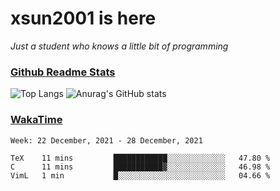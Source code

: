 # xsun2001 is here

*Just a student who knows a little bit of programming*

### [Github Readme Stats](https://github.com/anuraghazra/github-readme-stats)

![Top Langs](https://github-readme-stats.vercel.app/api/top-langs/?username=xsun2001&layout=compact&theme=radical) ![Anurag's GitHub stats](https://github-readme-stats.vercel.app/api?username=xsun2001&show_icons=true&theme=radical)

### [WakaTime](https://wakatime.com)

<!--START_SECTION:waka-->
```text
Week: 22 December, 2021 - 28 December, 2021

TeX    11 mins         ████████████░░░░░░░░░░░░░   47.80 % 
C      11 mins         ███████████▓░░░░░░░░░░░░░   46.98 % 
VimL   1 min           █░░░░░░░░░░░░░░░░░░░░░░░░   04.66 % 
```
<!--END_SECTION:waka-->
